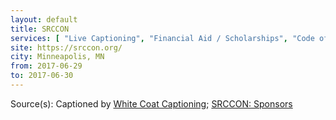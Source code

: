 ```yaml
---
layout: default
title: SRCCON
services: [ "Live Captioning", "Financial Aid / Scholarships", "Code of Conduct", "Childcare" ]
site: https://srccon.org/
city: Minneapolis, MN
from: 2017-06-29
to: 2017-06-30
---
```


Source(s): Captioned by [White Coat Captioning](http://www.whitecoatcaptioning.com/); [SRCCON: Sponsors](https://srccon.org/sponsors/)
